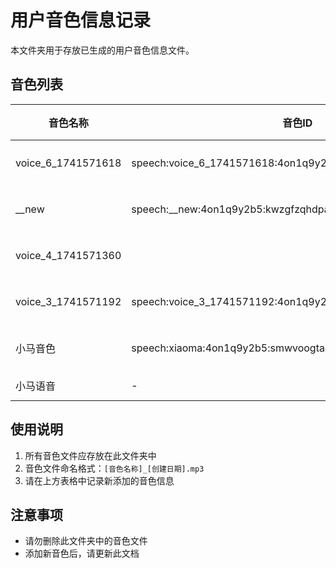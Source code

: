 # 用户音色信息记录

本文件夹用于存放已生成的用户音色信息文件。

## 音色列表

| 音色名称 | 音色ID | 创建日期 | 描述 |
|---------|-------|---------|-----|
| voice_6_1741571618 | speech:voice_6_1741571618:4on1q9y2b5:mftgzzifeulmcpxaccwb | 2025-03-10 | 由create_voice.py创建，来自文件 xiao.mp3 |
| __new | speech:__new:4on1q9y2b5:kwzgfzqhdpaopwelqsjz | 2025-03-10 | 由create_voice.py创建，来自文件 xiao.mp3 |
| voice_4_1741571360 |  | 2025-03-10 | 由create_voice.py创建，来自文件 xiao.mp3 |
| voice_3_1741571192 | speech:voice_3_1741571192:4on1q9y2b5:yidtdwwpqsmboqodvwos | 2025-03-10 | 由create_voice.py创建，来自文件 xiao.mp3 |
| 小马音色 | speech:xiaoma:4on1q9y2b5:smwvoogtaqejdkgmfxpq | 2023-06-01 | 默认小马音色，来自文件xiaoma_speech.mp3 |
| 小马语音 | - | 2023-06-15 | 小马语音示例文件 |

## 使用说明

1. 所有音色文件应存放在此文件夹中
2. 音色文件命名格式：`[音色名称]_[创建日期].mp3`
3. 请在上方表格中记录新添加的音色信息

## 注意事项

- 请勿删除此文件夹中的音色文件
- 添加新音色后，请更新此文档